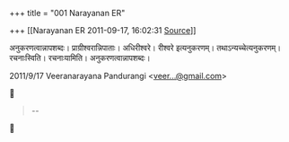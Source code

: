 +++
title = "001 Narayanan ER"

+++
[[Narayanan ER	2011-09-17, 16:02:31 [Source](https://groups.google.com/g/bvparishat/c/vh3InE-1vxw)]]



  
अनुकरणत्वान्नापशब्दः। प्राग्रीश्वरान्निपाताः। अधिरीश्वरे। रीश्वरे इत्यनुकरणम्। तथाऽन्यच्चेत्यनुकरणम्। रचनाःस्विति। रचनाःयामिति। अनुकरणत्वान्नापशब्दः।

2011/9/17 Veeranarayana Pandurangi \<[veer...@gmail.com]()\>  



> --  




